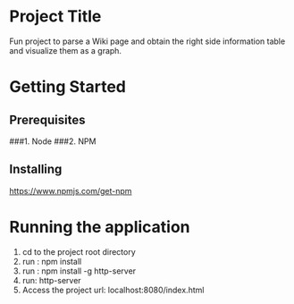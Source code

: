 # Project Title
Fun project to parse a Wiki page and obtain the right side information table and visualize them as a graph.

# Getting Started
## Prerequisites
###1. Node
###2. NPM

## Installing
https://www.npmjs.com/get-npm

# Running the application
1. cd to the project root directory
2. run : npm install
3. run : npm install -g http-server
4. run: http-server
5. Access the project url: localhost:8080/index.html
